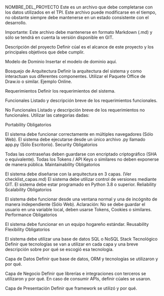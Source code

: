 NOMBRE_DEL_PROYECTO
Este es un archivo que debe completarse con los datos utilizados en el TPI. Este archivo puede modificarse en el tiempo, no obstante siempre debe mantenerse en un estado consistente con el desarrollo.

Importante: Este archivo debe mantenerse en formato Markdown (.md) y sólo se tendrá en cuenta la versión disponible en GIT.

Descripción del proyecto
Definir cúal es el alcance de este proyecto y los principales objetivos que debe cumplir.

Modelo de Dominio
Insertar el modelo de dominio aquí.

Bosquejo de Arquitectura
Definir la arquitectura del sistema y como interactuan sus diferentes componentes. Utilizar el Paquete Office de Draw.io o similar. Ejemplo Online.

Requerimientos
Definir los requerimientos del sistema.

Funcionales
Listado y descripción breve de los requerimientos funcionales.

No Funcionales
Listado y descripción breve de los requerimientos no funcionales. Utilizar las categorias dadas:

Portability
Obligatorios

El sistema debe funcionar correctamente en múltiples navegadores (Sólo Web).
El sistema debe ejecutarse desde un único archivo .py llamado app.py (Sólo Escritorio).
Security
Obligatorios

Todas las contraseñas deben guardarse con encriptado criptográfico (SHA o equivalente).
Todas los Tokens / API Keys o similares no deben exponerse de manera pública.
Maintainability
Obligatorios

El sistema debe diseñarse con la arquitectura en 3 capas. (Ver checklist_capas.md)
El sistema debe utilizar control de versiones mediante GIT.
El sistema debe estar programado en Python 3.8 o superior.
Reliability
Scalability
Obligatorios

El sistema debe funcionar desde una ventana normal y una de incógnito de manera independiente (Sólo Web).
Aclaración: No se debe guardar el usuario en una variable local, deben usarse Tokens, Cookies o similares.
Performance
Obligatorios

El sistema debe funcionar en un equipo hogareño estándar.
Reusability
Flexibility
Obligatorios

El sistema debe utilizar una base de datos SQL o NoSQL
Stack Tecnológico
Definir que tecnologías se van a utilizar en cada capa y una breve descripción sobre por qué se escogió esa tecnologia.

Capa de Datos
Definir que base de datos, ORM y tecnologías se utilizaron y por qué.

Capa de Negocio
Definir que librerías e integraciones con terceros se utilizaron y por qué. En caso de consumir APIs, definir cúales se usaron.

Capa de Presentación
Definir que framework se utilizó y por qué.
